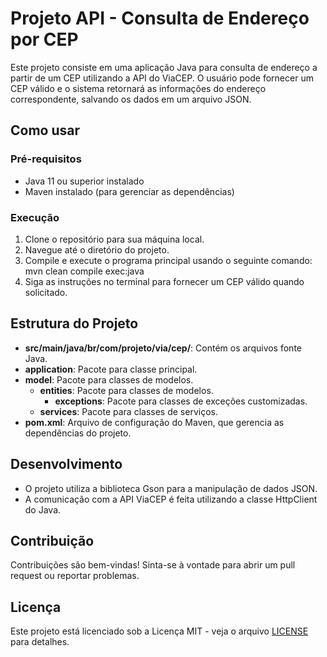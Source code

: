# Projeto API - Consulta de Endereço por CEP

Este projeto consiste em uma aplicação Java para consulta de endereço a partir de um CEP utilizando a API do ViaCEP. O usuário pode fornecer um CEP válido e o sistema retornará as informações do endereço correspondente, salvando os dados em um arquivo JSON.

## Como usar

### Pré-requisitos

- Java 11 ou superior instalado
- Maven instalado (para gerenciar as dependências)

### Execução

1. Clone o repositório para sua máquina local.
2. Navegue até o diretório do projeto.
3. Compile e execute o programa principal usando o seguinte comando: mvn clean compile exec:java
4. Siga as instruções no terminal para fornecer um CEP válido quando solicitado.

## Estrutura do Projeto

- **src/main/java/br/com/projeto/via/cep/**: Contém os arquivos fonte Java.
- **application**: Pacote para classe principal.
- **model**: Pacote para classes de modelos.
    - **entities**: Pacote para classes de modelos.
      - **exceptions**: Pacote para classes de exceções customizadas.
    - **services**: Pacote para classes de serviços.
- **pom.xml**: Arquivo de configuração do Maven, que gerencia as dependências do projeto.

## Desenvolvimento

- O projeto utiliza a biblioteca Gson para a manipulação de dados JSON.
- A comunicação com a API ViaCEP é feita utilizando a classe HttpClient do Java.

## Contribuição

Contribuições são bem-vindas! Sinta-se à vontade para abrir um pull request ou reportar problemas.

## Licença

Este projeto está licenciado sob a Licença MIT - veja o arquivo [LICENSE](LICENSE) para detalhes.
